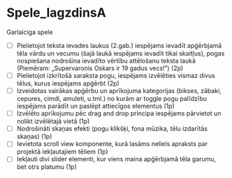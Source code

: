 # Spele_lagzdinsA
Garlaiciga spele
- [ ] Pielietojot teksta ievades laukus (2.gab.) iespējams ievadīt apģērbjamā tēla vārdu un vecumu
(šajā laukā iespējams ievadīt tikai skaitļus), pogas nospiešana nodrošina ievadīto vērtību
attēlošanu teksta laukā (Piemēram: „Supervaronis Oskars ir 19 gadus vecs!”) (2p)
- [ ] Pielietojot izkrītošā saraksta pogu, iespējams izvēlēties vismaz divus tēlus, kurus iespējams apģērbt (2p)
- [ ] Izveidotas vairākas apģērbu un aprīkojuma kategorijas (bikses, zābaki, cepures, cimdi, amuleti,
u.tml.) no kurām ar toggle pogu palīdzību iespējams parādīt un paslēpt attiecīgos elementus (1p)
- [ ] Izvēlēto aprīkojumu pēc drag and drop principa iespējams pārvietot un nolikt izvēlētajā vietā (1p)
- [ ]  Nodrošināti skaņas efekti (pogu klikšķi, fona mūzika, tēlu izdarītās skaņas) (1p)
- [ ]  Ievietota scroll view komponente, kurā lasāms neliels apraksts par projektā iekļautajiem tēliem (1p)
- [ ] Iekļauti divi slider elementi, kur viens maina apģērbjamā tēla garumu, bet otrs platumu (1p)

